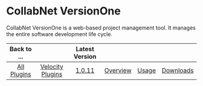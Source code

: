 
CollabNet VersionOne
====================


CollabNet VersionOne is a web-based project management tool. It manages the entire software development life cycle.


|Back to ...||Latest Version||||
| :---: | :---: | :---: | :---: | :---: | :---: |
|[All Plugins](../../index.md)|[Velocity Plugins](../README.md)|[1.0.11]()|[Overview](overview.md)|[Usage](usage.md)|[Downloads](downloads.md)|
